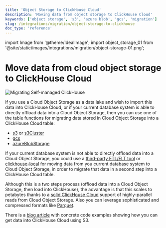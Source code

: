 ```yaml
---
title: 'Object Storage to ClickHouse Cloud'
description: 'Moving data from object storage to ClickHouse Cloud'
keywords: ['object storage', 's3', 'azure blob', 'gcs', 'migration']
slug: /integrations/migration/object-storage-to-clickhouse
doc_type: 'reference'
---
```


import Image from '@theme/IdealImage';
import object_storage_01 from '@site/static/images/integrations/migration/object-storage-01.png';

# Move data from cloud object storage to ClickHouse Cloud

<Image img={object_storage_01} size='md' alt='Migrating Self-managed ClickHouse' background='white' />

If you use a Cloud Object Storage as a data lake and wish to import this data into ClickHouse Cloud,
or if your current database system is able to directly offload data into a Cloud Object Storage, then you can use one of the
table functions for migrating data stored in Cloud Object Storage into a ClickHouse Cloud table:

- [s3](/sql-reference/table-functions/s3.md) or [s3Cluster](/sql-reference/table-functions/s3Cluster.md)
- [gcs](/sql-reference/table-functions/gcs)
- [azureBlobStorage](/sql-reference/table-functions/azureBlobStorage)

If your current database system is not able to directly offload data into a Cloud Object Storage, you could use a [third-party ETL/ELT tool](./etl-tool-to-clickhouse.md) or [clickhouse-local](./clickhouse-local-etl.md) for moving data
from you current database system to Cloud Object Storage, in order to migrate that data in a second step into a ClickHouse Cloud table.

Although this is a two steps process (offload data into a Cloud Object Storage, then load into ClickHouse), the advantage is that this
scales to petabytes thanks to a [solid ClickHouse Cloud](https://clickhouse.com/blog/getting-data-into-clickhouse-part-3-s3) support of highly-parallel reads from Cloud Object Storage.
Also you can leverage sophisticated and compressed formats like [Parquet](/interfaces/formats/#data-format-parquet).

There is a [blog article](https://clickhouse.com/blog/getting-data-into-clickhouse-part-3-s3) with concrete code examples showing how you can get data into ClickHouse Cloud using S3.
